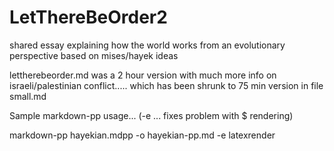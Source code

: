 # LetThereBeOrder2
shared essay explaining how the world works from an evolutionary perspective based on mises/hayek ideas



lettherebeorder.md was a 2 hour version with much more info on israeli/palestinian conflict..... which has been shrunk to 75 min version in file small.md  


Sample markdown-pp usage...    (-e ... fixes problem with $ rendering)

markdown-pp hayekian.mdpp -o hayekian-pp.md -e latexrender


